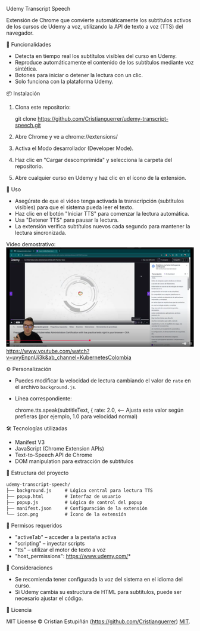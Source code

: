 Udemy Transcript Speech

Extensión de Chrome que convierte automáticamente los subtítulos activos de los cursos de Udemy a voz, utilizando la API de texto a voz (TTS) del navegador.

🚀 Funcionalidades

- Detecta en tiempo real los subtítulos visibles del curso en Udemy.
- Reproduce automáticamente el contenido de los subtítulos mediante voz sintética.
- Botones para iniciar o detener la lectura con un clic.
- Solo funciona con la plataforma Udemy.

📦 Instalación

1. Clona este repositorio:

   git clone https://github.com/Cristianguerrer/udemy-transcript-speech.git

2. Abre Chrome y ve a chrome://extensions/
3. Activa el Modo desarrollador (Developer Mode).
4. Haz clic en "Cargar descomprimida" y selecciona la carpeta del repositorio.
5. Abre cualquier curso en Udemy y haz clic en el ícono de la extensión.

🧪 Uso

- Asegúrate de que el video tenga activada la transcripción (subtítulos visibles) para que el sistema pueda leer el texto.
- Haz clic en el botón "Iniciar TTS" para comenzar la lectura automática.
- Usa "Detener TTS" para pausar la lectura.
- La extensión verifica subtítulos nuevos cada segundo para mantener la lectura sincronizada.

Video demostrativo: 
![alt text](image.png)
https://www.youtube.com/watch?v=uvyEnpnUi3k&ab_channel=KubernetesColombia

⚙️ Personalización

- Puedes modificar la velocidad de lectura cambiando el valor de `rate` en el archivo `background.js`.
- Línea correspondiente:

  chrome.tts.speak(subtitleText, {
      rate: 2.0,  <-- Ajusta este valor según prefieras (por ejemplo, 1.0 para velocidad normal)

🛠️ Tecnologías utilizadas

- Manifest V3
- JavaScript (Chrome Extension APIs)
- Text-to-Speech API de Chrome
- DOM manipulation para extracción de subtítulos

📁 Estructura del proyecto

```
udemy-transcript-speech/
├── background.js     # Lógica central para lectura TTS
├── popup.html        # Interfaz de usuario
├── popup.js          # Lógica de control del popup
├── manifest.json     # Configuración de la extensión
└── icon.png          # Ícono de la extensión
```


🧾 Permisos requeridos

- "activeTab" – acceder a la pestaña activa
- "scripting" – inyectar scripts
- "tts" – utilizar el motor de texto a voz
- "host_permissions": https://www.udemy.com/*

📌 Consideraciones

- Se recomienda tener configurada la voz del sistema en el idioma del curso.
- Si Udemy cambia su estructura de HTML para subtítulos, puede ser necesario ajustar el código.

📄 Licencia

MIT License © Cristian Estupiñán (https://github.com/Cristianguerrer) [MIT](LICENSE).
